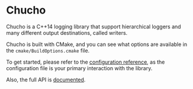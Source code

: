 # Chucho
Chucho is a C++14 logging library that support hierarchical
loggers and many different output destinations, called writers.

Chucho is built with CMake, and you can see what options are available
in the `cmake/BuildOptions.cmake` file.

To get started, please refer to the [configuration reference](https://github.com/mexicowilly/Chucho/wiki/Configuration),
as the configuration file is your primary interaction with the library.

Also, the full API is [documented](http://www.chucho-log.org/release-2.1).